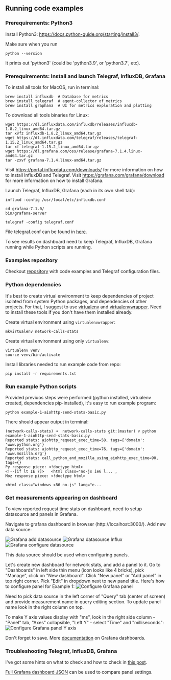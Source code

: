 ## Running code examples

### Prerequirements: Python3

Install Python3: https://docs.python-guide.org/starting/install3/.

Make sure when you run
```
python --version
```

It prints out 'python3' (could be 'python3.9', or 'python3.7', etc).

### Prerequirements: Install and launch Telegraf, InfluxDB, Grafana

To install all tools for MacOS, run in terminal:

    brew install influxdb  # Database for metrics
    brew install telegraf  # agent-collector of metrics
    brew install graphana  # UI for metrics exploration and plotting

To download all tools binaries for Linux:

    wget https://dl.influxdata.com/influxdb/releases/influxdb-1.8.2_linux_amd64.tar.gz
    tar xvfz influxdb-1.8.2_linux_amd64.tar.gz
    wget https://dl.influxdata.com/telegraf/releases/telegraf-1.15.2_linux_amd64.tar.gz
    tar xf telegraf-1.15.2_linux_amd64.tar.gz
    wget https://dl.grafana.com/oss/release/grafana-7.1.4.linux-amd64.tar.gz
    tar -zxvf grafana-7.1.4.linux-amd64.tar.gz

Visit https://portal.influxdata.com/downloads/ for more information on how to install InfluxDB and Telegraf.
Visit https://grafana.com/grafana/download for more information on how to install Grafana.

Launch Telegraf, InfluxDB, Grafana (each in its own shell tab):
```
influxd -config /usr/local/etc/influxdb.conf
```

```
cd grafana-7.1.0/
bin/grafana-server
```

```
telegraf -config telegraf.conf
```
File telegraf.conf can be found in [here](https://github.com/CheViana/network-calls-stats/blob/master/telegraf.conf).

To see results on dashboard need to keep Telegraf, InfluxDB, Grafana running while Python scripts are running.

### Examples repository

Checkout [repository](https://github.com/CheViana/network-calls-stats/) with code examples and Telegraf configuration files.

### Python dependencies

It's best to create virtual environment to keep dependencies of project isolated from system Python packages, and dependencies of other projects. For that, I suggest to use [virtualenv](https://virtualenv.pypa.io/en/latest/installation.html) and [virtualenvwrapper](https://virtualenvwrapper.readthedocs.io/en/latest/install.html). Need to install these tools if you don't have them installed already.

Create virtual environment using `virtualenvwrapper`:
```
mkvirtualenv network-calls-stats
```

Create virtual environment using only `virtualenv`:
```
virtualenv venv
source venv/bin/activate
```

Install libraries needed to run example code from repo:
```
pip install -r requirements.txt
```

### Run example Python scripts

Provided previuos steps were performed (python installed, virtualenv created, dependencies pip-installed), it's easy to run example program:
```
python example-1-aiohttp-send-stats-basic.py
```

There should appear output in terminal:
```
(network-calls-stats) ➜  network-calls-stats git:(master) ✗ python example-1-aiohttp-send-stats-basic.py
Reported stats: aiohttp_request_exec_time=58, tags={'domain': 'www.python.org'}
Reported stats: aiohttp_request_exec_time=76, tags={'domain': 'www.mozilla.org'}
Reported stats: call_python_and_mozilla_using_aiohttp_exec_time=90, tags={}
Py response piece: <!doctype html>
<!--[if lt IE 7]>   <html class="no-js ie6 l... ,
Moz response piece: <!doctype html>

<html class="windows x86 no-js" lang="e...
```

### Get measurements appearing on dashboard

To view reported request time stats on dashboard, need to setup datasource and panels in Grafana.

Navigate to grafana dashboard in browser (http://localhost:3000/). Add new data source:

![Grafana add datasource](tutorial-images/setup-dashboard-add-new-source.png)
![Grafana datasource Influx](tutorial-images/setup-dashboard-add-source-influx.png)
![Grafana configure datasource](tutorial-images/setup-dashboard-configure-source.png)

This data source should be used when configuring panels.

Let's create new dashboard for network stats, and add a panel to it.
Go to "Dashboards" in left side thin menu (icon looks like 4 bricks), pick "Manage", click on "New dashboard". Click "New panel" or "Add panel" in top right corner.
Pick "Edit" in dropdown next to new panel title.
Here's how to configure panel for Example 1:
![Configure Grafana panel](tutorial-images/example-1-request-time-dashboard-config-1.png)

Need to pick data source in the left corner of "Query" tab (center of screen) and provide measurement name in query editing section. To update panel name look in the right column on top.

To make Y axis values display with "ms", look in the right side column - "Panel" tab, "Axes" collapsible, "Left Y" - select "Time" and "milliseconds":
![Configure Grafana panel Y axis](tutorial-images/example-1-request-time-dashboard-config-2.png)

Don't forget to save. More [documentation](https://grafana.com/docs/grafana/latest/panels/add-a-panel/) on Grafana dashboards.


### Troubleshooting Telegraf, InfluxDB, Grafana

I've got some hints on what to check and how to check in [this post](https://dev.to/cheviana/reporting-measurements-from-python-code-in-real-time-4g5#troubleshooting).

[Full Grafana dashboard JSON](https://github.com/CheViana/network-calls-stats/blob/master/grafana-model.json) can be used to compare panel settings.